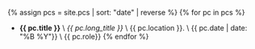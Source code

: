 {% assign pcs = site.pcs | sort: "date" | reverse %}
{% for pc in pcs %}
- **{{ pc.title }}** \\
	_{{ pc.long_title }}_ \\
	{{ pc.location }}. \\
        {{ pc.date | date: "%B %Y"}} \\
	{{ pc.role}}
{% endfor %}
